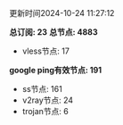 更新时间2024-10-24 11:27:12

**总订阅: 23**
**总节点: 4883**
- vless节点: 17

**google ping有效节点: 191**
- ss节点: 161
- v2ray节点: 24
- trojan节点: 6
